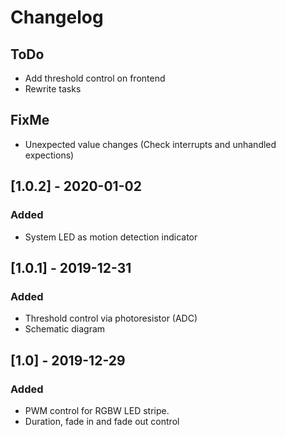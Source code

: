 # Changelog

## ToDo

- Add threshold control on frontend
- Rewrite tasks

## FixMe

- Unexpected value changes (Check interrupts and unhandled expections)

## [1.0.2] - 2020-01-02

### Added

- System LED as motion detection indicator


## [1.0.1] - 2019-12-31

### Added

- Threshold control via photoresistor (ADC)
- Schematic diagram

## [1.0] - 2019-12-29

### Added

- PWM control for RGBW LED stripe.
- Duration, fade in and fade out control 